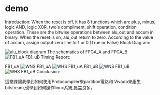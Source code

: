 # demo
Introduction: 
When the reset is off, it has 8 functions which are plus, minus, logic AND, logic XOR, two's compliment, shift operation, condition operation. These are the bitwise operations between alu_out and accum in binary. When the reset is on, alu_out return to zero. According to the value of accum, assign output zero line to 1 or 0 (True or False)
Block Diagram:

![alu_block diagram](https://user-images.githubusercontent.com/131243254/233457347-65fd7ae0-fee2-42d0-8738-f444e4681718.jpg)
The schematics of FPGA_A and FPGA_B
![FB1_uA FB1_uB](https://user-images.githubusercontent.com/131243254/233459628-cfdfcb69-a5a5-4532-b265-937fffd8a517.jpg)
Timing Report:

FB1_uA
![WNS FB1_uA](https://user-images.githubusercontent.com/131243254/233467048-906ec338-ae55-4924-b220-03d37bd85296.jpg)
![WHS FB1_uA](https://user-images.githubusercontent.com/131243254/233467082-89cf7136-cf4d-49d6-8ff5-30dfd6c58852.jpg)
FB1_uB
![WNS FB1_uB](https://user-images.githubusercontent.com/131243254/233468167-5878b09f-b161-49a9-83a2-1a27a3e3b47e.jpg)
![WHS FB1_uB](https://user-images.githubusercontent.com/131243254/233468194-6a9e447b-af45-4ab9-8c01-3fb572885dd0.jpg)
Conclusion:

這堂課讓我學到如何使用Protocompiler來partition電路和 Vivado來產生bitstream,也學到如何操作linux系統,獲益良多。
